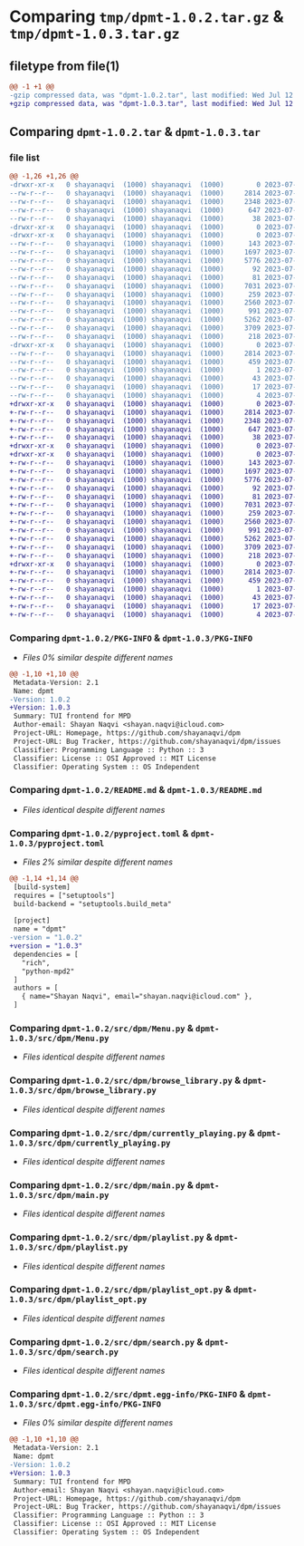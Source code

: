 # Comparing `tmp/dpmt-1.0.2.tar.gz` & `tmp/dpmt-1.0.3.tar.gz`

## filetype from file(1)

```diff
@@ -1 +1 @@
-gzip compressed data, was "dpmt-1.0.2.tar", last modified: Wed Jul 12 08:10:03 2023, max compression
+gzip compressed data, was "dpmt-1.0.3.tar", last modified: Wed Jul 12 08:11:58 2023, max compression
```

## Comparing `dpmt-1.0.2.tar` & `dpmt-1.0.3.tar`

### file list

```diff
@@ -1,26 +1,26 @@
-drwxr-xr-x   0 shayanaqvi  (1000) shayanaqvi  (1000)        0 2023-07-12 08:10:03.547174 dpmt-1.0.2/
--rw-r--r--   0 shayanaqvi  (1000) shayanaqvi  (1000)     2814 2023-07-12 08:10:03.547174 dpmt-1.0.2/PKG-INFO
--rw-r--r--   0 shayanaqvi  (1000) shayanaqvi  (1000)     2348 2023-07-12 07:27:40.000000 dpmt-1.0.2/README.md
--rw-r--r--   0 shayanaqvi  (1000) shayanaqvi  (1000)      647 2023-07-12 08:09:33.000000 dpmt-1.0.2/pyproject.toml
--rw-r--r--   0 shayanaqvi  (1000) shayanaqvi  (1000)       38 2023-07-12 08:10:03.547174 dpmt-1.0.2/setup.cfg
-drwxr-xr-x   0 shayanaqvi  (1000) shayanaqvi  (1000)        0 2023-07-12 08:10:03.543174 dpmt-1.0.2/src/
-drwxr-xr-x   0 shayanaqvi  (1000) shayanaqvi  (1000)        0 2023-07-12 08:10:03.546174 dpmt-1.0.2/src/dpm/
--rw-r--r--   0 shayanaqvi  (1000) shayanaqvi  (1000)      143 2023-07-10 16:32:49.000000 dpmt-1.0.2/src/dpm/Colours.py
--rw-r--r--   0 shayanaqvi  (1000) shayanaqvi  (1000)     1697 2023-07-08 09:34:21.000000 dpmt-1.0.2/src/dpm/Menu.py
--rw-r--r--   0 shayanaqvi  (1000) shayanaqvi  (1000)     5776 2023-07-10 16:32:54.000000 dpmt-1.0.2/src/dpm/browse_library.py
--rw-r--r--   0 shayanaqvi  (1000) shayanaqvi  (1000)       92 2023-07-10 16:20:57.000000 dpmt-1.0.2/src/dpm/client.py
--rw-r--r--   0 shayanaqvi  (1000) shayanaqvi  (1000)       81 2023-07-08 09:41:05.000000 dpmt-1.0.2/src/dpm/cs.py
--rw-r--r--   0 shayanaqvi  (1000) shayanaqvi  (1000)     7031 2023-07-12 06:32:13.000000 dpmt-1.0.2/src/dpm/currently_playing.py
--rw-r--r--   0 shayanaqvi  (1000) shayanaqvi  (1000)      259 2023-07-10 16:33:18.000000 dpmt-1.0.2/src/dpm/info_panel.py
--rw-r--r--   0 shayanaqvi  (1000) shayanaqvi  (1000)     2560 2023-07-12 05:18:08.000000 dpmt-1.0.2/src/dpm/main.py
--rw-r--r--   0 shayanaqvi  (1000) shayanaqvi  (1000)      991 2023-07-10 14:53:13.000000 dpmt-1.0.2/src/dpm/playlist.py
--rw-r--r--   0 shayanaqvi  (1000) shayanaqvi  (1000)     5262 2023-07-10 16:34:06.000000 dpmt-1.0.2/src/dpm/playlist_opt.py
--rw-r--r--   0 shayanaqvi  (1000) shayanaqvi  (1000)     3709 2023-07-10 16:34:47.000000 dpmt-1.0.2/src/dpm/search.py
--rw-r--r--   0 shayanaqvi  (1000) shayanaqvi  (1000)      218 2023-07-12 05:53:50.000000 dpmt-1.0.2/src/dpm/shuffle.py
-drwxr-xr-x   0 shayanaqvi  (1000) shayanaqvi  (1000)        0 2023-07-12 08:10:03.547174 dpmt-1.0.2/src/dpmt.egg-info/
--rw-r--r--   0 shayanaqvi  (1000) shayanaqvi  (1000)     2814 2023-07-12 08:10:03.000000 dpmt-1.0.2/src/dpmt.egg-info/PKG-INFO
--rw-r--r--   0 shayanaqvi  (1000) shayanaqvi  (1000)      459 2023-07-12 08:10:03.000000 dpmt-1.0.2/src/dpmt.egg-info/SOURCES.txt
--rw-r--r--   0 shayanaqvi  (1000) shayanaqvi  (1000)        1 2023-07-12 08:10:03.000000 dpmt-1.0.2/src/dpmt.egg-info/dependency_links.txt
--rw-r--r--   0 shayanaqvi  (1000) shayanaqvi  (1000)       43 2023-07-12 08:10:03.000000 dpmt-1.0.2/src/dpmt.egg-info/entry_points.txt
--rw-r--r--   0 shayanaqvi  (1000) shayanaqvi  (1000)       17 2023-07-12 08:10:03.000000 dpmt-1.0.2/src/dpmt.egg-info/requires.txt
--rw-r--r--   0 shayanaqvi  (1000) shayanaqvi  (1000)        4 2023-07-12 08:10:03.000000 dpmt-1.0.2/src/dpmt.egg-info/top_level.txt
+drwxr-xr-x   0 shayanaqvi  (1000) shayanaqvi  (1000)        0 2023-07-12 08:11:58.822172 dpmt-1.0.3/
+-rw-r--r--   0 shayanaqvi  (1000) shayanaqvi  (1000)     2814 2023-07-12 08:11:58.822172 dpmt-1.0.3/PKG-INFO
+-rw-r--r--   0 shayanaqvi  (1000) shayanaqvi  (1000)     2348 2023-07-12 07:27:40.000000 dpmt-1.0.3/README.md
+-rw-r--r--   0 shayanaqvi  (1000) shayanaqvi  (1000)      647 2023-07-12 08:11:49.000000 dpmt-1.0.3/pyproject.toml
+-rw-r--r--   0 shayanaqvi  (1000) shayanaqvi  (1000)       38 2023-07-12 08:11:58.822172 dpmt-1.0.3/setup.cfg
+drwxr-xr-x   0 shayanaqvi  (1000) shayanaqvi  (1000)        0 2023-07-12 08:11:58.818172 dpmt-1.0.3/src/
+drwxr-xr-x   0 shayanaqvi  (1000) shayanaqvi  (1000)        0 2023-07-12 08:11:58.820172 dpmt-1.0.3/src/dpm/
+-rw-r--r--   0 shayanaqvi  (1000) shayanaqvi  (1000)      143 2023-07-10 16:32:49.000000 dpmt-1.0.3/src/dpm/Colours.py
+-rw-r--r--   0 shayanaqvi  (1000) shayanaqvi  (1000)     1697 2023-07-08 09:34:21.000000 dpmt-1.0.3/src/dpm/Menu.py
+-rw-r--r--   0 shayanaqvi  (1000) shayanaqvi  (1000)     5776 2023-07-10 16:32:54.000000 dpmt-1.0.3/src/dpm/browse_library.py
+-rw-r--r--   0 shayanaqvi  (1000) shayanaqvi  (1000)       92 2023-07-10 16:20:57.000000 dpmt-1.0.3/src/dpm/client.py
+-rw-r--r--   0 shayanaqvi  (1000) shayanaqvi  (1000)       81 2023-07-08 09:41:05.000000 dpmt-1.0.3/src/dpm/cs.py
+-rw-r--r--   0 shayanaqvi  (1000) shayanaqvi  (1000)     7031 2023-07-12 06:32:13.000000 dpmt-1.0.3/src/dpm/currently_playing.py
+-rw-r--r--   0 shayanaqvi  (1000) shayanaqvi  (1000)      259 2023-07-10 16:33:18.000000 dpmt-1.0.3/src/dpm/info_panel.py
+-rw-r--r--   0 shayanaqvi  (1000) shayanaqvi  (1000)     2560 2023-07-12 05:18:08.000000 dpmt-1.0.3/src/dpm/main.py
+-rw-r--r--   0 shayanaqvi  (1000) shayanaqvi  (1000)      991 2023-07-10 14:53:13.000000 dpmt-1.0.3/src/dpm/playlist.py
+-rw-r--r--   0 shayanaqvi  (1000) shayanaqvi  (1000)     5262 2023-07-10 16:34:06.000000 dpmt-1.0.3/src/dpm/playlist_opt.py
+-rw-r--r--   0 shayanaqvi  (1000) shayanaqvi  (1000)     3709 2023-07-10 16:34:47.000000 dpmt-1.0.3/src/dpm/search.py
+-rw-r--r--   0 shayanaqvi  (1000) shayanaqvi  (1000)      218 2023-07-12 05:53:50.000000 dpmt-1.0.3/src/dpm/shuffle.py
+drwxr-xr-x   0 shayanaqvi  (1000) shayanaqvi  (1000)        0 2023-07-12 08:11:58.821172 dpmt-1.0.3/src/dpmt.egg-info/
+-rw-r--r--   0 shayanaqvi  (1000) shayanaqvi  (1000)     2814 2023-07-12 08:11:58.000000 dpmt-1.0.3/src/dpmt.egg-info/PKG-INFO
+-rw-r--r--   0 shayanaqvi  (1000) shayanaqvi  (1000)      459 2023-07-12 08:11:58.000000 dpmt-1.0.3/src/dpmt.egg-info/SOURCES.txt
+-rw-r--r--   0 shayanaqvi  (1000) shayanaqvi  (1000)        1 2023-07-12 08:11:58.000000 dpmt-1.0.3/src/dpmt.egg-info/dependency_links.txt
+-rw-r--r--   0 shayanaqvi  (1000) shayanaqvi  (1000)       43 2023-07-12 08:11:58.000000 dpmt-1.0.3/src/dpmt.egg-info/entry_points.txt
+-rw-r--r--   0 shayanaqvi  (1000) shayanaqvi  (1000)       17 2023-07-12 08:11:58.000000 dpmt-1.0.3/src/dpmt.egg-info/requires.txt
+-rw-r--r--   0 shayanaqvi  (1000) shayanaqvi  (1000)        4 2023-07-12 08:11:58.000000 dpmt-1.0.3/src/dpmt.egg-info/top_level.txt
```

### Comparing `dpmt-1.0.2/PKG-INFO` & `dpmt-1.0.3/PKG-INFO`

 * *Files 0% similar despite different names*

```diff
@@ -1,10 +1,10 @@
 Metadata-Version: 2.1
 Name: dpmt
-Version: 1.0.2
+Version: 1.0.3
 Summary: TUI frontend for MPD
 Author-email: Shayan Naqvi <shayan.naqvi@icloud.com>
 Project-URL: Homepage, https://github.com/shayanaqvi/dpm
 Project-URL: Bug Tracker, https://github.com/shayanaqvi/dpm/issues
 Classifier: Programming Language :: Python :: 3
 Classifier: License :: OSI Approved :: MIT License
 Classifier: Operating System :: OS Independent
```

### Comparing `dpmt-1.0.2/README.md` & `dpmt-1.0.3/README.md`

 * *Files identical despite different names*

### Comparing `dpmt-1.0.2/pyproject.toml` & `dpmt-1.0.3/pyproject.toml`

 * *Files 2% similar despite different names*

```diff
@@ -1,14 +1,14 @@
 [build-system]
 requires = ["setuptools"]
 build-backend = "setuptools.build_meta"
 
 [project]
 name = "dpmt"
-version = "1.0.2"
+version = "1.0.3"
 dependencies = [
   "rich",
   "python-mpd2"
 ]
 authors = [
   { name="Shayan Naqvi", email="shayan.naqvi@icloud.com" },
 ]
```

### Comparing `dpmt-1.0.2/src/dpm/Menu.py` & `dpmt-1.0.3/src/dpm/Menu.py`

 * *Files identical despite different names*

### Comparing `dpmt-1.0.2/src/dpm/browse_library.py` & `dpmt-1.0.3/src/dpm/browse_library.py`

 * *Files identical despite different names*

### Comparing `dpmt-1.0.2/src/dpm/currently_playing.py` & `dpmt-1.0.3/src/dpm/currently_playing.py`

 * *Files identical despite different names*

### Comparing `dpmt-1.0.2/src/dpm/main.py` & `dpmt-1.0.3/src/dpm/main.py`

 * *Files identical despite different names*

### Comparing `dpmt-1.0.2/src/dpm/playlist.py` & `dpmt-1.0.3/src/dpm/playlist.py`

 * *Files identical despite different names*

### Comparing `dpmt-1.0.2/src/dpm/playlist_opt.py` & `dpmt-1.0.3/src/dpm/playlist_opt.py`

 * *Files identical despite different names*

### Comparing `dpmt-1.0.2/src/dpm/search.py` & `dpmt-1.0.3/src/dpm/search.py`

 * *Files identical despite different names*

### Comparing `dpmt-1.0.2/src/dpmt.egg-info/PKG-INFO` & `dpmt-1.0.3/src/dpmt.egg-info/PKG-INFO`

 * *Files 0% similar despite different names*

```diff
@@ -1,10 +1,10 @@
 Metadata-Version: 2.1
 Name: dpmt
-Version: 1.0.2
+Version: 1.0.3
 Summary: TUI frontend for MPD
 Author-email: Shayan Naqvi <shayan.naqvi@icloud.com>
 Project-URL: Homepage, https://github.com/shayanaqvi/dpm
 Project-URL: Bug Tracker, https://github.com/shayanaqvi/dpm/issues
 Classifier: Programming Language :: Python :: 3
 Classifier: License :: OSI Approved :: MIT License
 Classifier: Operating System :: OS Independent
```

